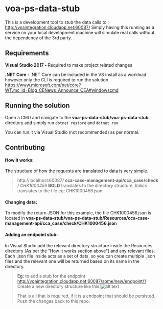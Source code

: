 # voa-ps-data-stub


This is a development tool to stub the data calls to http://voaintegration.cloudapp.net:60087/
Simply having this running as a service on your local development machine will simulate real calls without the dependency of the 3rd party.



## Requirements 

**Visual Studio 2017 -** Required to make project related changes

**.NET Core -** .NET Core can be included in the VS install as a workload however only the CLI is required to run the solution. 
https://www.microsoft.com/net/core?WT.mc_id=Blog_CENews_Announce_CEA#windowscmd


## Running the solution

Open a CMD and navigate to the  **voa-ps-data-stub/voa-ps-data-stub** directory and simply run
`dotnet restore` and `dotnet run`

You can run it via Visual Studio (not recommended) as per normal.


## Contributing 

#### How it works:

The structure of how the requests are translated to data is very simple. 


>http://localhost:60087/ **cca-case-management-api/cca_case/check** / *CHK1000456*
>**BOLD** translates to the directory structure, *Italics* translates to the file eg: CHK1000456.json


#### Changing data:

To modify the return JSON for this example, the file CHK1000456.json is located in
**voa-ps-data-stub/voa-ps-data-stub/Resources/cca-case-management-api/cca_case/check/CHK1000456.json**

#### Adding an endpoint stub:
In Visual Studio add the relevant directory structure inside the Resources directory (As per the   "How it works section above") and any relevant files.  Each .json file inside acts as a set of data, so you can create multiple .json files and the relevant one will be returned based on its name in the directory.
> **Eg:** to add a stub for the endpoint http://voaintegration.cloudapp.net:60087/some/new/endpoint/1
> Create a new directory structure like this 
> ![alt text](http://i.imgur.com/E02Gl2r.png)
> 
> That is all that is required, if it is a endpoint that should be persisted. Push the changes back to this repo.

